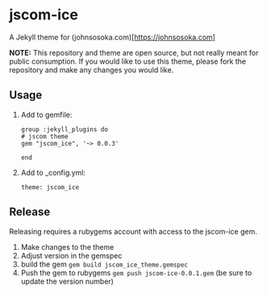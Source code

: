 # jscom-ice

A Jekyll theme for (johnsosoka.com)[https://johnsosoka.com]

**NOTE:** This repository and theme are open source, but not really meant for public consumption. If you would like to use this 
theme, please fork the repository and make any changes you would like.

## Usage

1. Add to gemfile: 
    ```
   group :jekyll_plugins do
    # jscom theme
    gem "jscom_ice", '~> 0.0.3'
    
    end
   ```
2. Add to _config.yml:
    ```
    theme: jscom_ice
    ```
   
## Release

Releasing requires a rubygems account with access to the jscom-ice gem.

1. Make changes to the theme
2. Adjust version in the gemspec
3. build the gem `gem build jscom_ice_theme.gemspec`
4. Push the gem to rubygems `gem push jscom-ice-0.0.1.gem` (be sure to update the version number)

